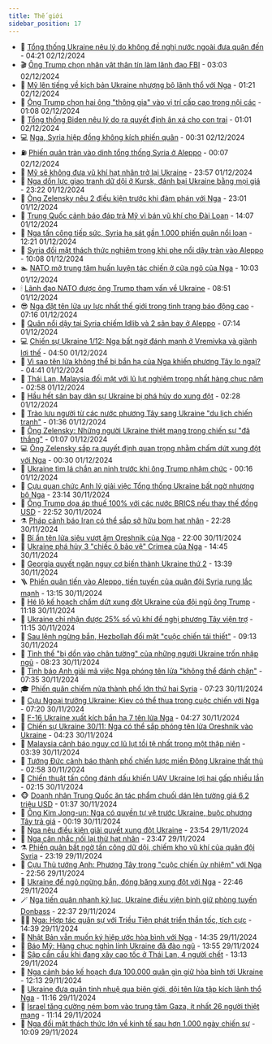 ```yaml
---
title: Thế giới
sidebar_position: 17
---
```


<!-- dantri-the-gioi:START -->
- 🌋 [Tổng thống Ukraine nêu lý do không đề nghị nước ngoài đưa quân đến](https://dantri.com.vn/the-gioi/tong-thong-ukraine-neu-ly-do-khong-de-nghi-nuoc-ngoai-dua-quan-den-20241202104846018.htm) - 04:21 02/12/2024
- 🎬 [Ông Trump chọn nhân vật thân tín làm lãnh đạo FBI](https://dantri.com.vn/the-gioi/ong-trump-chon-nhan-vat-than-tin-lam-lanh-dao-fbi-20241202093554143.htm) - 03:03 02/12/2024
- 🧰 [Mỹ lên tiếng về kịch bản Ukraine nhượng bộ lãnh thổ với Nga](https://dantri.com.vn/the-gioi/my-len-tieng-ve-kich-ban-ukraine-nhuong-bo-lanh-tho-voi-nga-20241202081321436.htm) - 01:21 02/12/2024
- 🌋 [Ông Trump chọn hai ông &quot;thông gia&quot; vào vị trí cấp cao trong nội các](https://dantri.com.vn/the-gioi/ong-trump-chon-hai-ong-thong-gia-vao-vi-tri-cap-cao-trong-noi-cac-20241202075147098.htm) - 01:08 02/12/2024
- 🗽 [Tổng thống Biden nêu lý do ra quyết định ân xá cho con trai](https://dantri.com.vn/the-gioi/tong-thong-biden-neu-ly-do-ra-quyet-dinh-an-xa-cho-con-trai-20241202075904946.htm) - 01:01 02/12/2024
- 💻 [Nga, Syria hiệp đồng không kích phiến quân](https://dantri.com.vn/the-gioi/nga-syria-hiep-dong-khong-kich-phien-quan-20241202071323072.htm) - 00:31 02/12/2024
- ⛽️ [Phiến quân tràn vào dinh tổng thống Syria ở Aleppo](https://dantri.com.vn/the-gioi/phien-quan-tran-vao-dinh-tong-thong-syria-o-aleppo-20241202065139945.htm) - 00:07 02/12/2024
- 🤩 [Mỹ sẽ không đưa vũ khí hạt nhân trở lại Ukraine](https://dantri.com.vn/the-gioi/my-se-khong-dua-vu-khi-hat-nhan-tro-lai-ukraine-20241202064021833.htm) - 23:57 01/12/2024
- 🧐 [Nga dồn lực giao tranh dữ dội ở Kursk, đánh bại Ukraine bằng mọi giá](https://dantri.com.vn/the-gioi/nga-don-luc-giao-tranh-du-doi-o-kursk-danh-bai-ukraine-bang-moi-gia-20241202061146372.htm) - 23:22 01/12/2024
- 🎊 [Ông Zelensky nêu 2 điều kiện trước khi đàm phán với Nga](https://dantri.com.vn/the-gioi/ong-zelensky-neu-2-dieu-kien-truoc-khi-dam-phan-voi-nga-20241202052948279.htm) - 23:01 01/12/2024
- 📝 [Trung Quốc cảnh báo đáp trả Mỹ vì bán vũ khí cho Đài Loan](https://dantri.com.vn/the-gioi/trung-quoc-canh-bao-dap-tra-my-vi-ban-vu-khi-cho-dai-loan-20241201204925792.htm) - 14:07 01/12/2024
- 🤡 [Nga tấn công tiếp sức, Syria hạ sát gần 1.000 phiến quân nổi loạn](https://dantri.com.vn/the-gioi/nga-tan-cong-tiep-suc-syria-ha-sat-gan-1000-phien-quan-noi-loan-20241201190756755.htm) - 12:21 01/12/2024
- 🥷 [Syria đối mặt thách thức nghiêm trọng khi phe nổi dậy tràn vào Aleppo](https://dantri.com.vn/the-gioi/syria-doi-mat-thach-thuc-nghiem-trong-khi-phe-noi-day-tran-vao-aleppo-20241201170753530.htm) - 10:08 01/12/2024
- 🏊 [NATO mở trung tâm huấn luyện tác chiến ở cửa ngõ của Nga](https://dantri.com.vn/the-gioi/nato-mo-trung-tam-huan-luyen-tac-chien-o-cua-ngo-cua-nga-20241201163420163.htm) - 10:03 01/12/2024
- 🕯 [Lãnh đạo NATO được ông Trump tham vấn về Ukraine](https://dantri.com.vn/the-gioi/lanh-dao-nato-duoc-ong-trump-tham-van-ve-ukraine-20241201145801240.htm) - 08:51 01/12/2024
- 😎 [Nga đặt tên lửa uy lực nhất thế giới trong tình trạng báo động cao](https://dantri.com.vn/the-gioi/nga-dat-ten-lua-uy-luc-nhat-the-gioi-trong-tinh-trang-bao-dong-cao-20241201133803319.htm) - 07:16 01/12/2024
- 🌈 [Quân nổi dậy tại Syria chiếm Idlib và 2 sân bay ở Aleppo](https://dantri.com.vn/the-gioi/quan-noi-day-tai-syria-chiem-idlib-va-2-san-bay-o-aleppo-20241201114208997.htm) - 07:14 01/12/2024
- 💻 [Chiến sự Ukraine 1/12: Nga bất ngờ đánh mạnh ở Vremivka và giành lợi thế](https://dantri.com.vn/the-gioi/chien-su-ukraine-112-nga-bat-ngo-danh-manh-o-vremivka-va-gianh-loi-the-20241201112254629.htm) - 04:50 01/12/2024
- 🤖 [Vì sao tên lửa không thể bị bắn hạ của Nga khiến phương Tây lo ngại?](https://dantri.com.vn/the-gioi/vi-sao-ten-lua-khong-the-bi-ban-ha-cua-nga-khien-phuong-tay-lo-ngai-20241201113424080.htm) - 04:41 01/12/2024
- 🦏 [Thái Lan, Malaysia đối mặt với lũ lụt nghiêm trọng nhất hàng chục năm](https://dantri.com.vn/the-gioi/thai-lan-malaysia-doi-mat-voi-lu-lut-nghiem-trong-nhat-hang-chuc-nam-20241201094836929.htm) - 02:58 01/12/2024
- 🌁 [Hầu hết sân bay dân sự Ukraine bị phá hủy do xung đột](https://dantri.com.vn/the-gioi/hau-het-san-bay-dan-su-ukraine-bi-pha-huy-do-xung-dot-20241201090228970.htm) - 02:28 01/12/2024
- 🐘 [Trào lưu người từ các nước phương Tây sang Ukraine &quot;du lịch chiến tranh&quot;](https://dantri.com.vn/the-gioi/trao-luu-nguoi-tu-cac-nuoc-phuong-tay-sang-ukraine-du-lich-chien-tranh-20241201083415876.htm) - 01:36 01/12/2024
- 🥷 [Ông Zelensky: Những người Ukraine thiệt mạng trong chiến sự &quot;đã thắng&quot;](https://dantri.com.vn/the-gioi/ong-zelensky-nhung-nguoi-ukraine-thiet-mang-trong-chien-su-da-thang-20241201080631433.htm) - 01:07 01/12/2024
- 💻 [Ông Zelensky sắp ra quyết định quan trọng nhằm chấm dứt xung đột với Nga](https://dantri.com.vn/the-gioi/ong-zelensky-sap-ra-quyet-dinh-quan-trong-nham-cham-dut-xung-dot-voi-nga-20241201072225670.htm) - 00:30 01/12/2024
- 🎡 [Ukraine tìm lá chắn an ninh trước khi ông Trump nhậm chức](https://dantri.com.vn/the-gioi/ukraine-tim-la-chan-an-ninh-truoc-khi-ong-trump-nham-chuc-20241128161652152.htm) - 00:16 01/12/2024
- 🧰 [Cựu quan chức Anh lý giải việc Tổng thống Ukraine bất ngờ nhượng bộ Nga](https://dantri.com.vn/the-gioi/cuu-quan-chuc-anh-ly-giai-viec-tong-thong-ukraine-bat-ngo-nhuong-bo-nga-20241201060935792.htm) - 23:14 30/11/2024
- 🥸 [Ông Trump dọa áp thuế 100% với các nước BRICS nếu thay thế đồng USD](https://dantri.com.vn/the-gioi/ong-trump-doa-ap-thue-100-voi-cac-nuoc-brics-neu-thay-the-dong-usd-20241201020922275.htm) - 22:52 30/11/2024
- ⚗️ [Pháp cảnh báo Iran có thể sắp sở hữu bom hạt nhân](https://dantri.com.vn/the-gioi/phap-canh-bao-iran-co-the-sap-so-huu-bom-hat-nhan-20241201015108530.htm) - 22:28 30/11/2024
- 🌮 [Bí ẩn tên lửa siêu vượt âm Oreshnik của Nga](https://dantri.com.vn/the-gioi/bi-an-ten-lua-sieu-vuot-am-oreshnik-cua-nga-20241128161534640.htm) - 22:00 30/11/2024
- 🎃 [Ukraine phá hủy 3 &quot;chiếc ô bảo vệ&quot; Crimea của Nga](https://dantri.com.vn/the-gioi/ukraine-pha-huy-3-chiec-o-bao-ve-crimea-cua-nga-20241130214138962.htm) - 14:45 30/11/2024
- 💫 [Georgia quyết ngăn nguy cơ biến thành Ukraine thứ 2](https://dantri.com.vn/the-gioi/georgia-quyet-ngan-nguy-co-bien-thanh-ukraine-thu-2-20241130203558061.htm) - 13:39 30/11/2024
- 🪜 [Phiến quân tiến vào Aleppo, tiền tuyến của quân đội Syria rung lắc mạnh](https://dantri.com.vn/the-gioi/phien-quan-tien-vao-aleppo-tien-tuyen-cua-quan-doi-syria-rung-lac-manh-20241130201837121.htm) - 13:15 30/11/2024
- 🌋 [Hé lộ kế hoạch chấm dứt xung đột Ukraine của đội ngũ ông Trump](https://dantri.com.vn/the-gioi/he-lo-ke-hoach-cham-dut-xung-dot-ukraine-cua-doi-ngu-ong-trump-20241130160356761.htm) - 11:18 30/11/2024
- 🦏 [Ukraine chỉ nhận được 25% số vũ khí đề nghị phương Tây viện trợ](https://dantri.com.vn/the-gioi/ukraine-chi-nhan-duoc-25-so-vu-khi-de-nghi-phuong-tay-vien-tro-20241130180307284.htm) - 11:15 30/11/2024
- 👀 [Sau lệnh ngừng bắn, Hezbollah đối mặt &quot;cuộc chiến tái thiết&quot;](https://dantri.com.vn/the-gioi/sau-lenh-ngung-ban-hezbollah-doi-mat-cuoc-chien-tai-thiet-20241130161248730.htm) - 09:13 30/11/2024
- 🧰 [Tình thế &quot;bị dồn vào chân tường&quot; của những người Ukraine trốn nhập ngũ](https://dantri.com.vn/the-gioi/tinh-the-bi-don-vao-chan-tuong-cua-nhung-nguoi-ukraine-tron-nhap-ngu-20241130122051243.htm) - 08:23 30/11/2024
- 🚀 [Tình báo Anh giải mã việc Nga phóng tên lửa &quot;không thể đánh chặn&quot;](https://dantri.com.vn/the-gioi/tinh-bao-anh-giai-ma-viec-nga-phong-ten-lua-khong-the-danh-chan-20241130134219771.htm) - 07:35 30/11/2024
- 🎓 [Phiến quân chiếm nửa thành phố lớn thứ hai Syria](https://dantri.com.vn/the-gioi/phien-quan-chiem-nua-thanh-pho-lon-thu-hai-syria-20241130141658543.htm) - 07:23 30/11/2024
- 🥸 [Cựu Ngoại trưởng Ukraine: Kiev có thể thua trong cuộc chiến với Nga](https://dantri.com.vn/the-gioi/cuu-ngoai-truong-ukraine-kiev-co-the-thua-trong-cuoc-chien-voi-nga-20241130080444621.htm) - 07:20 30/11/2024
- 🦅 [F-16 Ukraine xuất kích bắn hạ 7 tên lửa Nga](https://dantri.com.vn/the-gioi/f-16-ukraine-xuat-kich-ban-ha-7-ten-lua-nga-20241130103940788.htm) - 04:27 30/11/2024
- 🤭 [Chiến sự Ukraine 30/11: Nga có thể sắp phóng tên lửa Oreshnik vào Ukraine](https://dantri.com.vn/the-gioi/chien-su-ukraine-3011-nga-co-the-sap-phong-ten-lua-oreshnik-vao-ukraine-20241130081936684.htm) - 04:23 30/11/2024
- 🤖 [Malaysia cảnh báo nguy cơ lũ lụt tồi tệ nhất trong một thập niên](https://dantri.com.vn/the-gioi/malaysia-canh-bao-nguy-co-lu-lut-toi-te-nhat-trong-mot-thap-nien-20241130103739797.htm) - 03:39 30/11/2024
- 🐲 [Tướng Đức cảnh báo thành phố chiến lược miền Đông Ukraine thất thủ](https://dantri.com.vn/the-gioi/tuong-duc-canh-bao-thanh-pho-chien-luoc-mien-dong-ukraine-that-thu-20241130093431267.htm) - 02:58 30/11/2024
- 🫣 [Chiến thuật tấn công đánh dấu khiến UAV Ukraine lợi hại gấp nhiều lần](https://dantri.com.vn/the-gioi/chien-thuat-tan-cong-danh-dau-khien-uav-ukraine-loi-hai-gap-nhieu-lan-20241130090455444.htm) - 02:15 30/11/2024
- 🐵 [Doanh nhân Trung Quốc ăn tác phẩm chuối dán lên tường giá 6,2 triệu USD](https://dantri.com.vn/the-gioi/doanh-nhan-trung-quoc-an-tac-pham-chuoi-dan-len-tuong-gia-62-trieu-usd-20241130081748929.htm) - 01:37 30/11/2024
- 🫶 [Ông Kim Jong-un: Nga có quyền tự vệ trước Ukraine, buộc phương Tây trả giá](https://dantri.com.vn/the-gioi/ong-kim-jong-un-nga-co-quyen-tu-ve-truoc-ukraine-buoc-phuong-tay-tra-gia-20241130070225895.htm) - 00:19 30/11/2024
- 💃 [Nga nêu điều kiện giải quyết xung đột Ukraine](https://dantri.com.vn/the-gioi/nga-neu-dieu-kien-giai-quyet-xung-dot-ukraine-20241130063332772.htm) - 23:54 29/11/2024
- 💫 [Nga cân nhắc nối lại thử hạt nhân](https://dantri.com.vn/the-gioi/nga-can-nhac-noi-lai-thu-hat-nhan-20241130064719145.htm) - 23:47 29/11/2024
- ⚗️ [Phiến quân bất ngờ tấn công dữ dội, chiếm kho vũ khí của quân đội Syria](https://dantri.com.vn/the-gioi/phien-quan-bat-ngo-tan-cong-du-doi-chiem-kho-vu-khi-cua-quan-doi-syria-20241130060821725.htm) - 23:19 29/11/2024
- 🥷 [Cựu Thủ tướng Anh: Phương Tây trong &quot;cuộc chiến ủy nhiệm&quot; với Nga](https://dantri.com.vn/the-gioi/cuu-thu-tuong-anh-phuong-tay-trong-cuoc-chien-uy-nhiem-voi-nga-20241129220224497.htm) - 22:56 29/11/2024
- 🥸 [Ukraine để ngỏ ngừng bắn, đóng băng xung đột với Nga](https://dantri.com.vn/the-gioi/ukraine-de-ngo-ngung-ban-dong-bang-xung-dot-voi-nga-20241130052017269.htm) - 22:46 29/11/2024
- 🪄 [Nga tiến quân nhanh kỷ lục, Ukraine điều viện binh giữ phòng tuyến Donbass](https://dantri.com.vn/the-gioi/nga-tien-quan-nhanh-ky-luc-ukraine-dieu-vien-binh-giu-phong-tuyen-donbass-20241129230705866.htm) - 22:37 29/11/2024
- 🧑‍💻 [Nga: Hợp tác quân sự với Triều Tiên phát triển thần tốc, tích cực](https://dantri.com.vn/the-gioi/nga-hop-tac-quan-su-voi-trieu-tien-phat-trien-than-toc-tich-cuc-20241129154226900.htm) - 14:39 29/11/2024
- 🤭 [Nhật Bản vẫn muốn ký hiệp ước hòa bình với Nga](https://dantri.com.vn/the-gioi/nhat-ban-van-muon-ky-hiep-uoc-hoa-binh-voi-nga-20241129204813812.htm) - 14:35 29/11/2024
- 🗽 [Báo Mỹ: Hàng chục nghìn lính Ukraine đã đào ngũ](https://dantri.com.vn/the-gioi/bao-my-hang-chuc-nghin-linh-ukraine-da-dao-ngu-20241129201854356.htm) - 13:55 29/11/2024
- 🤖 [Sập cần cẩu khi đang xây cao tốc ở Thái Lan, 4 người chết](https://dantri.com.vn/the-gioi/sap-can-cau-khi-dang-xay-cao-toc-o-thai-lan-4-nguoi-chet-20241129151733366.htm) - 13:13 29/11/2024
- 🌈 [Nga cảnh báo kế hoạch đưa 100.000 quân gìn giữ hòa bình tới Ukraine](https://dantri.com.vn/the-gioi/nga-canh-bao-ke-hoach-dua-100000-quan-gin-giu-hoa-binh-toi-ukraine-20241129185912400.htm) - 12:13 29/11/2024
- 🤩 [Ukraine đưa quân tinh nhuệ qua biên giới, dội tên lửa tập kích lãnh thổ Nga](https://dantri.com.vn/the-gioi/ukraine-dua-quan-tinh-nhue-qua-bien-gioi-doi-ten-lua-tap-kich-lanh-tho-nga-20241129165041924.htm) - 11:16 29/11/2024
- 🤗 [Israel tăng cường ném bom vào trung tâm Gaza, ít nhất 26 người thiệt mạng](https://dantri.com.vn/the-gioi/israel-tang-cuong-nem-bom-vao-trung-tam-gaza-it-nhat-26-nguoi-thiet-mang-20241129181347934.htm) - 11:14 29/11/2024
- 🙉 [Nga đối mặt thách thức lớn về kinh tế sau hơn 1.000 ngày chiến sự](https://dantri.com.vn/the-gioi/nga-doi-mat-thach-thuc-lon-ve-kinh-te-sau-hon-1000-ngay-chien-su-20241129155651344.htm) - 10:09 29/11/2024<!-- dantri-the-gioi:END -->

